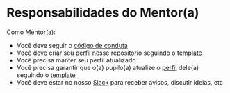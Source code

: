 # Responsabilidades do Mentor(a)

Como Mentor(a):

* Você deve seguir o [código de conduta](/admin/CONDUTA.md)
* Você deve criar seu [perfil](/profiles/mentors) nesse repositório seguindo o [template](/profiles/mentors/mentor_template.md)
* Você precisa manter seu perfil atualizado
* Você precisa garantir que o(a) pupilo(a) atualize o [perfil](/profiles/pupils) dele(a) seguindo o [template](/profiles/pupils/pupil_template.md)
* Você deve estar no nosso [Slack](https://ctgroups.herokuapp.com/) para receber avisos, discutir ideias, etc
